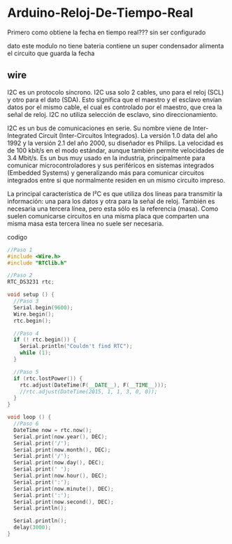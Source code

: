# Arduino-Reloj-De-Tiempo-Real

Primero como obtiene la fecha en tiempo real??? sin ser configurado 

dato este modulo no tiene bateria contiene un super condensador alimenta el circuito que guarda la fecha

## wire
I2C es un protocolo síncrono. I2C usa solo 2 cables, uno para el reloj (SCL) y otro para el dato (SDA). Esto significa que el maestro y el esclavo envían datos por el mismo cable, el cual es controlado por el maestro, que crea la señal de reloj. I2C no utiliza selección de esclavo, sino direccionamiento.

I2C es un bus de comunicaciones en serie. Su nombre viene de Inter-Integrated Circuit (Inter-Circuitos Integrados). La versión 1.0 data del año 1992 y la versión 2.1 del año 2000, su diseñador es Philips. La velocidad es de 100 kbit/s en el modo estándar, aunque también permite velocidades de 3.4 Mbit/s. Es un bus muy usado en la industria, principalmente para comunicar microcontroladores y sus periféricos en sistemas integrados (Embedded Systems) y generalizando más para comunicar circuitos integrados entre si que normalmente residen en un mismo circuito impreso.

La principal característica de I²C es que utiliza dos líneas para transmitir la información: una para los datos y otra para la señal de reloj. También es necesaria una tercera línea, pero esta sólo es la referencia (masa). Como suelen comunicarse circuitos en una misma placa que comparten una misma masa esta tercera línea no suele ser necesaria.

codigo 

```c++
//Paso 1
#include <Wire.h>
#include "RTClib.h"

//Paso 2
RTC_DS3231 rtc;

void setup () {
  //Paso 3
  Serial.begin(9600);
  Wire.begin();
  rtc.begin();

  //Paso 4
  if (! rtc.begin()) {
    Serial.println("Couldn't find RTC");
    while (1);
  }

  //Paso 5
  if (rtc.lostPower()) {
    rtc.adjust(DateTime(F(__DATE__), F(__TIME__)));
    //rtc.adjust(DateTime(2015, 1, 1, 3, 0, 0));
  }
}

void loop () {
  //Paso 6
  DateTime now = rtc.now();
  Serial.print(now.year(), DEC);
  Serial.print('/');
  Serial.print(now.month(), DEC);
  Serial.print('/');
  Serial.print(now.day(), DEC);
  Serial.print(' ');
  Serial.print(now.hour(), DEC);
  Serial.print(':');
  Serial.print(now.minute(), DEC);
  Serial.print(':');
  Serial.print(now.second(), DEC);
  Serial.println();

  Serial.println();
  delay(3000);
}

```
